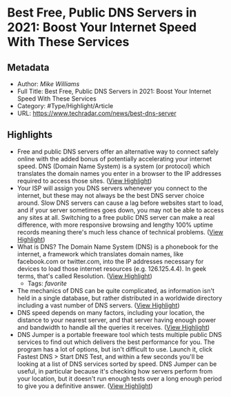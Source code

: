 # Best Free, Public DNS Servers in 2021: Boost Your Internet Speed With These Services

## Metadata

* Author: *Mike Williams*
* Full Title: Best Free, Public DNS Servers in 2021: Boost Your Internet Speed With These Services
* Category: #Type/Highlight/Article
* URL: https://www.techradar.com/news/best-dns-server

## Highlights

* Free and public DNS servers offer an alternative way to connect safely online with the added bonus of potentially accelerating your internet speed. DNS (Domain Name System) is a system (or protocol) which translates the domain names you enter in a browser to the IP addresses required to access those sites. ([View Highlight](https://instapaper.com/read/1451022743/17670958))
* Your ISP will assign you DNS servers whenever you connect to the internet, but these may not always be the best DNS server choice around. Slow DNS servers can cause a lag before websites start to load, and if your server sometimes goes down, you may not be able to access any sites at all.
  Switching to a free public DNS server can make a real difference, with more responsive browsing and lengthy 100% uptime records meaning there's much less chance of technical problems. ([View Highlight](https://instapaper.com/read/1451022743/17670959))
* What is DNS?
  The Domain Name System (DNS) is a phonebook for the internet, a framework which translates domain names, like facebook.com or twitter.com, into the IP addresses necessary for devices to load those internet resources (e.g. 126.125.4.4). In geek terms, that's called Resolution. ([View Highlight](https://instapaper.com/read/1451022743/17670960))
  * Tags: *favorite* 
* The mechanics of DNS can be quite complicated, as information isn't held in a single database, but rather distributed in a worldwide directory including a vast number of DNS servers. ([View Highlight](https://instapaper.com/read/1451022743/17670961))
* DNS speed depends on many factors, including your location, the distance to your nearest server, and that server having enough power and bandwidth to handle all the queries it receives. ([View Highlight](https://instapaper.com/read/1451022743/17670968))
* DNS Jumper is a portable freeware tool which tests multiple public DNS services to find out which delivers the best performance for you.
  The program has a lot of options, but isn't difficult to use. Launch it, click Fastest DNS > Start DNS Test, and within a few seconds you'll be looking at a list of DNS services sorted by speed.
  DNS Jumper can be useful, in particular because it's checking how servers perform from your location, but it doesn't run enough tests over a long enough period to give you a definitive answer. ([View Highlight](https://instapaper.com/read/1451022743/17670969))
